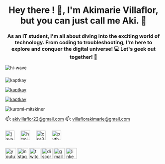 <h1 align="center">Hey there ! 👋, I'm Akimarie Villaflor, but you can just call me Aki. 🎀</h1>
<h3 align="center">As an IT student, I'm all about diving into the exciting world of technology. From coding to troubleshooting, I'm here to explore and conquer the digital universe! 💻 Let's geek out together! 🚀</h3>

![hi-wave](https://github.com/kaptkay/kaptkay/assets/147700578/96b8b682-b171-43f2-a5e8-21eb49b3c22b)

###

<p align="left"> <img src="https://komarev.com/ghpvc/?username=kaptkay&label=Profile%20views&color=0e75b6&style=flat" alt="kaptkay" /> </p>

<p align="left"> <a href="https://github.com/ryo-ma/github-profile-trophy"><img src="https://github-profile-trophy.vercel.app/?username=kaptkay" alt="kaptkay" /></a> </p>

<p align="left"> <a href="https://twitter.com/kaptkay" target="blank"><img src="https://img.shields.io/twitter/follow/kaptkay?logo=twitter&style=for-the-badge" alt="kaptkay" /></a> </p>

![kuromi-mitskiner](https://github.com/kaptkay/kaptkay/assets/147700578/69d1ed3e-d534-4cd0-b29e-4a1e88f82cb6)


📫: akivillaflor22@gmail.com
📫: villaflorakimarie@gmail.com

###

<div align="left">
  <img src="https://cdn.jsdelivr.net/gh/devicons/devicon/icons/javascript/javascript-original.svg" height="30" alt="javascript logo"  />
  <img width="12" />
  <img src="https://cdn.jsdelivr.net/gh/devicons/devicon/icons/html5/html5-original.svg" height="30" alt="html5 logo"  />
  <img width="12" />
  <img src="https://cdn.jsdelivr.net/gh/devicons/devicon/icons/css3/css3-original.svg" height="30" alt="css3 logo"  />
  <img width="12" />
  <img src="https://cdn.jsdelivr.net/gh/devicons/devicon/icons/python/python-original.svg" height="30" alt="python logo"  />
  <img width="12" />
</div>

###

<div align="left">
  <img src="https://img.shields.io/static/v1?message=Youtube&logo=youtube&label=&color=FF0000&logoColor=white&labelColor=&style=for-the-badge" height="35" alt="youtube logo"  />
  <img src="https://img.shields.io/static/v1?message=Instagram&logo=instagram&label=&color=E4405F&logoColor=white&labelColor=&style=for-the-badge" height="35" alt="instagram logo"  />
  <img src="https://img.shields.io/static/v1?message=Twitch&logo=twitch&label=&color=9146FF&logoColor=white&labelColor=&style=for-the-badge" height="35" alt="twitch logo"  />
  <img src="https://img.shields.io/static/v1?message=Discord&logo=discord&label=&color=7289DA&logoColor=white&labelColor=&style=for-the-badge" height="35" alt="discord logo"  />
  <img src="https://img.shields.io/static/v1?message=Gmail&logo=gmail&label=&color=D14836&logoColor=white&labelColor=&style=for-the-badge" height="35" alt="gmail logo"  />
  <img src="https://img.shields.io/static/v1?message=LinkedIn&logo=linkedin&label=&color=0077B5&logoColor=white&labelColor=&style=for-the-badge" height="35" alt="linkedin logo"  />
</div>

###
